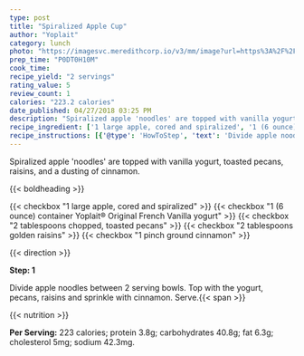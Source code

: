 ```yaml
---
type: post
title: "Spiralized Apple Cup"
author: "Yoplait"
category: lunch
photo: "https://imagesvc.meredithcorp.io/v3/mm/image?url=https%3A%2F%2Fimages.media-allrecipes.com%2Fuserphotos%2F3863204.jpg"
prep_time: "P0DT0H10M"
cook_time: 
recipe_yield: "2 servings"
rating_value: 5
review_count: 1
calories: "223.2 calories"
date_published: 04/27/2018 03:25 PM
description: "Spiralized apple 'noodles' are topped with vanilla yogurt, toasted pecans, raisins, and a dusting of cinnamon."
recipe_ingredient: ['1 large apple, cored and spiralized', '1 (6 ounce) container Yoplait® Original French Vanilla yogurt', '2 tablespoons chopped, toasted pecans', '2 tablespoons golden raisins', '1 pinch ground cinnamon']
recipe_instructions: [{'@type': 'HowToStep', 'text': 'Divide apple noodles between 2 serving bowls. Top with the yogurt, pecans, raisins and sprinkle with cinnamon. Serve.\n'}]
---
```


Spiralized apple 'noodles' are topped with vanilla yogurt, toasted pecans, raisins, and a dusting of cinnamon. 

{{< boldheading >}}

{{< checkbox "1 large apple, cored and spiralized" >}}
{{< checkbox "1 (6 ounce) container Yoplait® Original French Vanilla yogurt" >}}
{{< checkbox "2 tablespoons chopped, toasted pecans" >}}
{{< checkbox "2 tablespoons golden raisins" >}}
{{< checkbox "1 pinch ground cinnamon" >}}


{{< direction >}}

**Step: 1**

Divide apple noodles between 2 serving bowls. Top with the yogurt, pecans, raisins and sprinkle with cinnamon. Serve.{{< span >}}

{{< nutrition >}}

**Per Serving:** 223 calories; protein 3.8g; carbohydrates 40.8g; fat 6.3g; cholesterol 5mg; sodium 42.3mg.